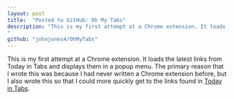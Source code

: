 ```yaml
---
layout: post
title:  "Posted to GitHub: Oh My Tabs"
description: "This is my first attempt at a Chrome extension. It loads the latest links from Today in Tabs and displays them in a popup menu.
"
github: "johnjones4/OhMyTabs"
---
```


This is my first attempt at a Chrome extension. It loads the latest links from Today in Tabs and displays them in a popup menu. The primary reason that I wrote this was because I had never written a Chrome extension before, but I also wrote this so that I could more quickly get to the links found in [Today in Tabs](http://tinyletter.com/todayintabs).
